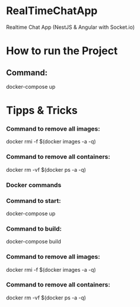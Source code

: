 # RealTimeChatApp
Realtime Chat App (NestJS &amp; Angular with Socket.io)

# How to run the Project

## Command:
docker-compose up

# Tipps & Tricks

### Command to remove all images:
docker rmi -f $(docker images -a -q)

### Command to remove all containers:
docker rm -vf $(docker ps -a -q)

### Docker commands

### Command to start:
docker-compose up

### Command to build: 
docker-compose build

### Command to remove all images:
docker rmi -f $(docker images -a -q)

### Command to remove all containers:
docker rm -vf $(docker ps -a -q)

